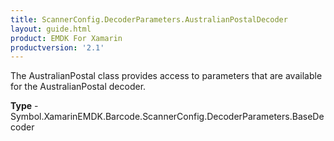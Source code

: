 ```yaml
---
title: ScannerConfig.DecoderParameters.AustralianPostalDecoder
layout: guide.html 
product: EMDK For Xamarin 
productversion: '2.1' 
---
```

The AustralianPostal class provides access to parameters that are available for the AustralianPostal decoder.

**Type** - Symbol.XamarinEMDK.Barcode.ScannerConfig.DecoderParameters.BaseDecoder



